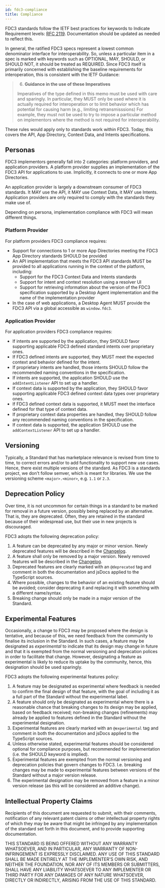 ```yaml
---
id: fdc3-compliance
title: Compliance
---
```


FDC3 standards follow the IETF best practices for keywords to Indicate Requirement levels: [RFC 2119](https://tools.ietf.org/html/rfc2119).  Documentation should be updated as needed to reflect this.

In general, the ratified FDC3 specs represent a lowest common denominator interface for interoperability. So, unless a particular item in a spec is marked with keywords such as OPTIONAL, MAY, SHOULD, or SHOULD NOT, it should be treated as REQUIRED.  Since FDC3 itself is primarily concerned with establishing the baseline requirements for interoperation, this is consistent with the IETF Guidance:

>6. **Guidance in the use of these Imperatives**
>
>   Imperatives of the type defined in this memo must be used with care
>   and sparingly.  In particular, they MUST only be used where it is
>   actually required for interoperation or to limit behavior which has
>   potential for causing harm (e.g., limiting retransmisssions)  For
>   example, they must not be used to try to impose a particular method
>   on implementors where the method is not required for 
>   interoperability.

These rules would apply only to standards work within FDC3. Today, this covers the API, App Directory, Context Data, and Intents specifications.

## Personas
FDC3 implementors generally fall into 2 categories: platform providers, and application providers. A platform provider supplies an implementation of the FDC3 API for applications to use. Implicitly, it connects to one or more App Directories.

An application provider is largely a downstream consumer of FDC3 standards. It MAY use the API, it MAY use Context Data, it MAY use Intents. Application providers are only required to comply with the standards they make use of.

Depending on persona, implementation compliance with FDC3 will mean different things.

### Platform Provider
For platform providers FDC3 compliance requires:

* Support for connections to 1 or more App Directories meeting the FDC3 App Directory standards SHOULD be provided
* An API implementation that meets the FDC3 API standards MUST be provided to all applications running in the context of the platform, including:
    * Support for the FDC3 Context Data and Intents standards
    * Support for intent and context resolution using a resolver UI
    * Support for retrieving information about the version of the FDC3 specification supported by a Desktop Agent implementation and the name of the implementation provider
* In the case of web applications, a Desktop Agent MUST provide the FDC3 API via a global accessible as `window.fdc3`.

### Application Provider
For application providers FDC3 compliance requires:
* If intents are supported by the application, they SHOULD favor supporting applicable FDC3 defined standard intents over proprietary ones.
* If FDC3 defined intents are supported, they MUST meet the expected context and behavior defined for the intent.
* If proprietary intents are handled, those intents SHOULD follow the recommended naming conventions in the specification.
* If intents are supported, the application SHOULD use the `addIntentListener` API to set up a handler.
* If context data is supported by the application, they SHOULD favor supporting applicable FDC3 defined context data types over proprietary ones.
* If FDC3 defined context data is supported, it MUST meet the interface defined for that type of context data.
* If proprietary context data properties are handled, they SHOULD follow any recommended naming conventions in the specification.
* If context data is supported, the application SHOULD use the `addContextListener` API to set up a handler.

## Versioning
Typically, a Standard that has marketplace relevance is revised from time to time, to correct errors and/or to add functionality to support new use cases. Hence, there exist multiple versions of the standard. As FDC3 is a standards project, we don't follow semver, which is meant for libraries. We use the versioning scheme `<major>.<minor>`, e.g. `1.1` or `2.3`.

## Deprecation Policy
Over time, it is not uncommon for certain things in a standard to be marked for removal in a future version, possibly being replaced by an alternative. That is, they are deprecated. Often, they are retained in the standard because of their widespread use, but their use in new projects is discouraged.

FDC3 adopts the following deprecation policy:

1. A feature can be deprecated by any major or minor version. Newly deprecated features will be described in the [Changelog](https://github.com/finos/FDC3/blob/master/CHANGELOG.md).
2. A feature shall only be removed by a major version. Newly removed features will be described in the [Changelog](https://github.com/finos/FDC3/blob/master/CHANGELOG.md).
3. Deprecated features are clearly marked with an `@deprecated` tag and comment in both the documentation and jsDocs applied to the TypeScript sources.
4. Where possible, changes to the behavior of an existing feature should be avoided; consider deprecating it and replacing it with something with a different name/syntax.
5. Breaking change should only be made in a major version of the Standard.

## Experimental Features
Occasionally, a change to FDC3 may be proposed where the design is tentative, and because of this, we need feedback from the community to finalise its inclusion in the Standard. In such cases, a feature may be designated as _experimental_ to indicate that its design may change in future and that it is exempted from the normal versioning and deprecation polices in order to facilitate that change.  However, designating a feature as experimental is likely to reduce its uptake by the community, hence, this designation should be used sparingly.

FDC3 adopts the following experimental features policy:

1. A feature may be designated as experimental where feedback is needed to confirm the final design of that feature, with the goal of including it as a full part of the Standard without the experimental label. 
2. A feature should only be designated as experimental where there is a reasonable chance that breaking changes to its design may be applied, based on feedback received; non-breaking changes (refinements) may already be applied to features defined in the Standard without the experimental designation.
3. Experimental features are clearly marked with an `@experimental` tag and comment in both the documentation and jsDocs applied to the TypeScript sources.
4. Unless otherwise stated, experimental features should be considered optional for compliance purposes, but recommended for implementation (i.e. the SHOULD keyword is implied).
5. Experimental features are exempted from the normal versioning and deprecation policies that govern changes to FDC3. I.e. breaking changes may be made to experimental features between versions of the Standard without a major version release.
6. The experimental designation may be removed from a feature in a minor version release (as this will be considered an additive change).

## Intellectual Property Claims
Recipients of this document are requested to submit, with their comments, notification of
any relevant patent claims or other intellectual property rights of which they may be aware that
might be infringed by any implementation of the standard set forth in this document, and to provide 
supporting documentation.

THIS STANDARD IS BEING OFFERED WITHOUT ANY WARRANTY
WHATSOEVER, AND IN PARTICULAR, ANY WARRANTY OF NON-INFRINGEMENT IS
EXPRESSLY DISCLAIMED. ANY USE OF THIS STANDARD SHALL BE MADE
ENTIRELY AT THE IMPLEMENTER'S OWN RISK, AND NEITHER THE FOUNDATION,
NOR ANY OF ITS MEMBERS OR SUBMITTERS, SHALL HAVE ANY LIABILITY
WHATSOEVER TO ANY IMPLEMENTER OR THIRD PARTY FOR ANY DAMAGES OF
ANY NATURE WHATSOEVER, DIRECTLY OR INDIRECTLY, ARISING FROM THE USE
OF THIS STANDARD.
